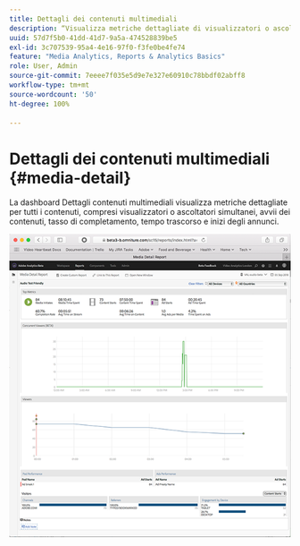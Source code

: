 ```yaml
---
title: Dettagli dei contenuti multimediali
description: “Visualizza metriche dettagliate di visualizzatori o ascoltatori simultanei, avvii del contenuto, tasso di completamento, tempo trascorso e inizi annuncio sulla dashboard Dettagli contenuti multimediali.”
uuid: 57d7f5b0-41dd-41d7-9a5a-474528839be5
exl-id: 3c707539-95a4-4e16-97f0-f3fe0be4fe74
feature: "Media Analytics, Reports & Analytics Basics"
role: User, Admin
source-git-commit: 7eeee7f035e5d9e7e327e60910c78bbdf02abff8
workflow-type: tm+mt
source-wordcount: '50'
ht-degree: 100%

---
```


# Dettagli dei contenuti multimediali {#media-detail}

La dashboard Dettagli contenuti multimediali visualizza metriche dettagliate per tutti i contenuti, compresi visualizzatori o ascoltatori simultanei, avvii dei contenuti, tasso di completamento, tempo trascorso e inizi degli annunci.

![](assets/media_detail.png)
